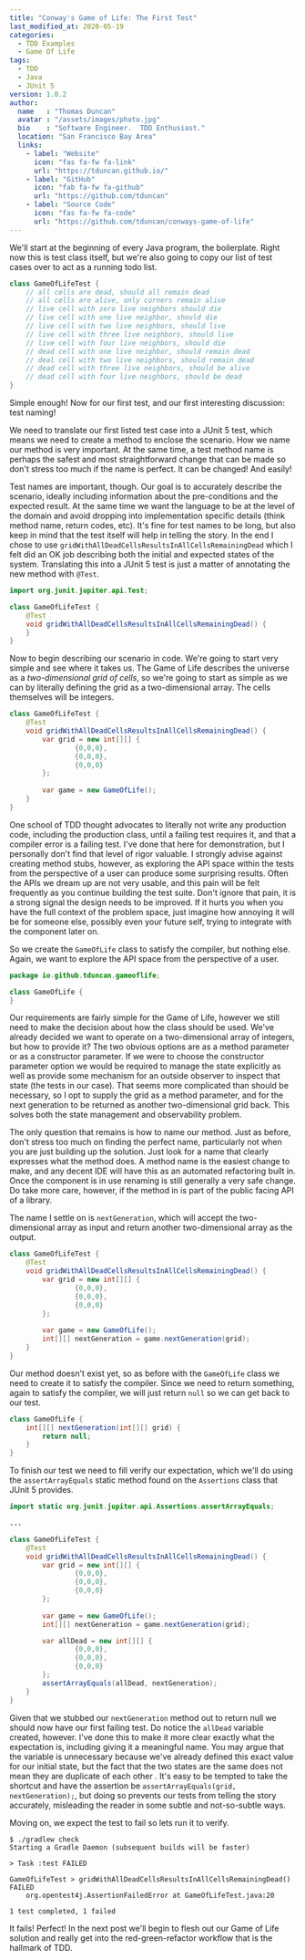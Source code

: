 ```yaml
---
title: "Conway's Game of Life: The First Test"
last_modified_at: 2020-05-19
categories:
  - TDD Examples
  - Game Of Life
tags:
  - TDD
  - Java
  - JUnit 5
version: 1.0.2
author:
  name   : "Thomas Duncan"
  avatar : "/assets/images/photo.jpg"
  bio    : "Software Engineer.  TDD Enthusiast."
  location: "San Francisco Bay Area"
  links:
    - label: "Website"
      icon: "fas fa-fw fa-link"
      url: "https://tduncan.github.io/"
    - label: "GitHub"
      icon: "fab fa-fw fa-github"
      url: "https://github.com/tduncan"
    - label: "Source Code"
      icon: "fas fa-fw fa-code"
      url: "https://github.com/tduncan/conways-game-of-life"
---
```

We'll start at the beginning of every Java program, the boilerplate. Right now this is test class itself, but we're
also going to copy our list of test cases over to act as a running todo list.

```java
class GameOfLifeTest {
    // all cells are dead, should all remain dead
    // all cells are alive, only corners remain alive
    // live cell with zero live neighbors should die
    // live cell with one live neighbor, should die
    // live cell with two live neighbors, should live
    // live cell with three live neighbors, should live
    // live cell with four live neighbors, should die
    // dead cell with one live neighbor, should remain dead
    // deal cell with two live neighbors, should remain dead
    // dead cell with three live neighbors, should be alive
    // dead cell with four live neighbors, should be dead
}	    
```

Simple enough! Now for our first test, and our first interesting discussion: test naming!

We need to translate our first listed test case into a JUnit 5 test, which means we need to create a method to enclose
the scenario. How we name our method is very important. At the same time, a test method name is perhaps the safest and
most straightforward change that can be made so don't stress too much if the name is perfect. It can be changed! And
easily!

Test names are important, though. Our goal is to accurately describe the scenario, ideally including information about
the pre-conditions and the expected result. At the same time we want the language to be at the level of the domain and
avoid dropping into implementation specific details (think method name, return codes, etc). It's fine for test names to
be long, but also keep in mind that the test itself will help in telling the story. In the end I chose to use
`gridWithAllDeadCellsResultsInAllCellsRemainingDead` which I felt did an OK job describing both the initial and expected
states of the system. Translating this into a JUnit 5 test is just a matter of annotating the new method with `@Test`.

```java
import org.junit.jupiter.api.Test;

class GameOfLifeTest {
    @Test
    void gridWithAllDeadCellsResultsInAllCellsRemainingDead() {
    }
}
```

Now to begin describing our scenario in code. We're going to start very simple and see where it takes us. The Game of
Life describes the universe as a *two-dimensional grid of cells*, so we're going to start as simple as we can by
literally defining the grid as a two-dimensional array. The cells themselves will be integers. 

```java
class GameOfLifeTest {
    @Test
    void gridWithAllDeadCellsResultsInAllCellsRemainingDead() {
        var grid = new int[][] {
                {0,0,0},
                {0,0,0},
                {0,0,0}
        };
        
        var game = new GameOfLife();
    }
}
```

One school of TDD thought advocates to literally not write any production code, including the production class, 
until a failing test requires it, and that a compiler error is a failing test.  I've done that here for demonstration, 
but I personally don't find that level of rigor valuable.  I strongly advise against creating method stubs, however, as 
exploring the API space within the tests from the perspective of a user can produce some surprising results. Often the 
APIs we dream up are not very usable, and this pain will be felt frequently as you continue building the test suite.
Don't ignore that pain, it is a strong signal the design needs to be improved. If it hurts you when you have the full
context of the problem space, just imagine how annoying it will be for someone else, possibly even your future self, 
trying to integrate with the component later on.

So we create the `GameOfLife` class to satisfy the compiler, but nothing else. Again, we want to explore the API space 
from the perspective of a user.

```java
package io.github.tduncan.gameoflife;

class GameOfLife {
}
```

Our requirements are fairly simple for the Game of Life, however we still need to make the decision about how the class
should be used. We've already decided we want to operate on a two-dimensional array of integers, but how to provide it?
The two obvious options are as a method parameter or as a constructor parameter. If we were to choose the constructor
parameter option we would be required to manage the state explicitly as well as provide some mechanism for an outside
observer to inspect that state (the tests in our case). That seems more complicated than should be necessary, so I opt 
to supply the grid as a method parameter, and for the next generation to be returned as another two-dimensional grid 
back. This solves both the state management and observability problem.

The only question that remains is how to name our method. Just as before, don't stress too much on finding the perfect 
name, particularly not when you are just building up the solution. Just look for a name that clearly expresses what the
method does. A method name is the easiest change to make, and any decent IDE will have this as an automated refactoring 
built in. Once the component is in use renaming is still generally a very safe change. Do take more care, however, if 
the method in is part of the public facing API of a library.

The name I settle on is `nextGeneration`, which will accept the two-dimensional array as input and return another
two-dimensional array as the output. 

```java
class GameOfLifeTest {
    @Test
    void gridWithAllDeadCellsResultsInAllCellsRemainingDead() {
        var grid = new int[][] {
                {0,0,0},
                {0,0,0},
                {0,0,0}
        };
        
        var game = new GameOfLife();
        int[][] nextGeneration = game.nextGeneration(grid);
    }
}
```

Our method doesn't exist yet, so as before with the `GameOfLife` class we need to create it to satisfy the compiler.
Since we need to return something, again to satisfy the compiler, we will just return `null` so we can get back to our
test.

```java
class GameOfLife {
    int[][] nextGeneration(int[][] grid) {
        return null;
    }
}
```

To finish our test we need to fill verify our expectation, which we'll do using the `assertArrayEquals` static method
found on the `Assertions` class that JUnit 5 provides.

```java
import static org.junit.jupiter.api.Assertions.assertArrayEquals;

...

class GameOfLifeTest {
    @Test
    void gridWithAllDeadCellsResultsInAllCellsRemainingDead() {
        var grid = new int[][] {
                {0,0,0},
                {0,0,0},
                {0,0,0}
        };
        
        var game = new GameOfLife();
        int[][] nextGeneration = game.nextGeneration(grid);

        var allDead = new int[][] {
                {0,0,0},
                {0,0,0},
                {0,0,0}
        };
        assertArrayEquals(allDead, nextGeneration);
    }
}
```

Given that we stubbed our `nextGeneration` method out to return null we should now have our first failing test. Do
notice the `allDead` variable created, however. I've done this to make it more clear exactly what the expectation is,
including giving it a meaningful name. You may argue that the variable is unnecessary because we've already defined
this exact value for our initial state, but the fact that the two states are the same does not mean they are duplicate
of each other . It's easy to be tempted to take the shortcut and have the assertion be 
`assertArrayEquals(grid, nextGeneration);`, but doing so prevents our tests from telling the story accurately,
misleading the reader in some subtle and not-so-subtle ways.

Moving on, we expect the test to fail so lets run it to verify.

```
$ ./gradlew check
Starting a Gradle Daemon (subsequent builds will be faster)

> Task :test FAILED

GameOfLifeTest > gridWithAllDeadCellsResultsInAllCellsRemainingDead() FAILED
    org.opentest4j.AssertionFailedError at GameOfLifeTest.java:20

1 test completed, 1 failed
```

It fails! Perfect! In the next post we'll begin to flesh out our Game of Life solution and really get into the
red-green-refactor workflow that is the hallmark of TDD.